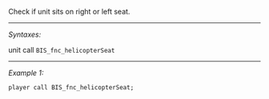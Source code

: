 Check if unit sits on right or left seat.


---
*Syntaxes:*

unit call `BIS_fnc_helicopterSeat`

---
*Example 1:*

```sqf
player call BIS_fnc_helicopterSeat;
```